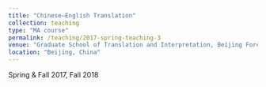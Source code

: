 ```yaml
---
title: "Chinese–English Translation"
collection: teaching
type: "MA course"
permalink: /teaching/2017-spring-teaching-3
venue: "Graduate School of Translation and Interpretation, Beijing Foreign Studies University"
location: "Beijing, China"
---
```

Spring & Fall 2017, Fall 2018